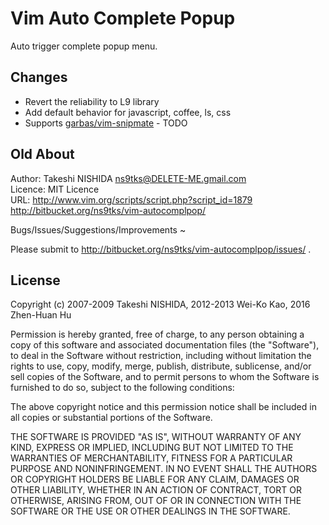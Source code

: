 # Vim Auto Complete Popup

Auto trigger complete popup menu.

## Changes

* Revert the reliability to L9 library
* Add default behavior for javascript, coffee, ls, css
* Supports [garbas/vim-snipmate][] - TODO

[garbas/vim-snipmate]:https://github.com/garbas/vim-snipmate

## Old About

Author:  Takeshi NISHIDA <ns9tks@DELETE-ME.gmail.com>  
Licence: MIT Licence  
URL:     http://www.vim.org/scripts/script.php?script_id=1879  
         http://bitbucket.org/ns9tks/vim-autocomplpop/  

Bugs/Issues/Suggestions/Improvements ~

Please submit to http://bitbucket.org/ns9tks/vim-autocomplpop/issues/ .

## License

Copyright (c) 2007-2009 Takeshi NISHIDA, 2012-2013 Wei-Ko Kao, 2016 Zhen-Huan Hu

Permission is hereby granted, free of charge, to any person obtaining a copy
of this software and associated documentation files (the "Software"), to deal
in the Software without restriction, including without limitation the rights
to use, copy, modify, merge, publish, distribute, sublicense, and/or sell
copies of the Software, and to permit persons to whom the Software is
furnished to do so, subject to the following conditions:

The above copyright notice and this permission notice shall be included in
all copies or substantial portions of the Software.

THE SOFTWARE IS PROVIDED "AS IS", WITHOUT WARRANTY OF ANY KIND, EXPRESS OR
IMPLIED, INCLUDING BUT NOT LIMITED TO THE WARRANTIES OF MERCHANTABILITY,
FITNESS FOR A PARTICULAR PURPOSE AND NONINFRINGEMENT. IN NO EVENT SHALL THE
AUTHORS OR COPYRIGHT HOLDERS BE LIABLE FOR ANY CLAIM, DAMAGES OR OTHER
LIABILITY, WHETHER IN AN ACTION OF CONTRACT, TORT OR OTHERWISE, ARISING FROM,
OUT OF OR IN CONNECTION WITH THE SOFTWARE OR THE USE OR OTHER DEALINGS IN
THE SOFTWARE.
